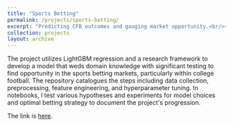 ```yaml
---
title: "Sports Betting"
permalink: /projects/sports-betting/
excerpt: "Predicting CFB outcomes and gauging market opportunity.<br/><img src='/images/sports_betting.jpg'>"
collection: projects
layout: archive
---
```


The project utilizes LightGBM regression and a research framework to develop a model that weds domain knowledge with significant testing to find opportunity in the sports betting markets, particularly within college football. The repository catalogues the steps including data collection, preprocessing, feature engineering, and hyperparameter tuning. In notebooks, I test various hypotheses and experiments for model choices and optimal betting strategy to document the project's progression. 

The link is [here](https://github.com/brtnlaw/sports_betting).